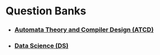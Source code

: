 # Question Banks

- ### [Automata Theory and Compiler Design (ATCD)](./question-banks/automata-theory-and-compiler-design)

- ### [Data Science (DS)](./question-banks/data-science)
